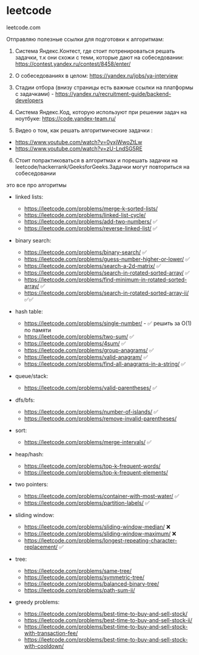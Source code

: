 # leetcode
leetcode.com


Отправляю полезные ссылки для подготовки к алгоритмам:

1. Система Яндекс.Контест, где стоит потренироваться решать задачки, т.к они схожи с теми, которые дают на собеседовании: https://contest.yandex.ru/contest/8458/enter/

2. О собеседованиях в целом: https://yandex.ru/jobs/ya-interview

3. Стадии отбора (внизу страницы есть важные ссылки на платформы с задачками) - https://yandex.ru/recruitment-guide/backend-developers

4. Cистема Яндекс.Код, которую используют при решении задач на ноутбуке: https://code.yandex-team.ru/

5. Видео о том, как решать алгоритмические задачки :
* https://www.youtube.com/watch?v=0yxjWwoZtLw
* https://www.youtube.com/watch?v=zU-LndSG5RE

6. Стоит попрактиковаться в алгоритмах и порешать задачки на leetcode/hackerrank/GeeksforGeeks.Задачки могут повториться на собеседовании

это все про алгоритмы
* linked lists:
    * https://leetcode.com/problems/merge-k-sorted-lists/
    * https://leetcode.com/problems/linked-list-cycle/
    * https://leetcode.com/problems/add-two-numbers/ :white_check_mark: 
    * https://leetcode.com/problems/reverse-linked-list/ :white_check_mark: 
 
* binary search:
    * https://leetcode.com/problems/binary-search/ :white_check_mark:
    * https://leetcode.com/problems/guess-number-higher-or-lower/ :white_check_mark:
    * https://leetcode.com/problems/search-a-2d-matrix/ :white_check_mark:
    * https://leetcode.com/problems/search-in-rotated-sorted-array/ :white_check_mark:
    * https://leetcode.com/problems/find-minimum-in-rotated-sorted-array/ :white_check_mark:
    * https://leetcode.com/problems/search-in-rotated-sorted-array-ii/ :white_check_mark::white_check_mark:
 
* hash table:
    * https://leetcode.com/problems/single-number/ - :white_check_mark: решить за O(1) по памяти
    * https://leetcode.com/problems/two-sum/ :white_check_mark: 
    * https://leetcode.com/problems/4sum/ :white_check_mark: 
    * https://leetcode.com/problems/group-anagrams/ :white_check_mark: 
    * https://leetcode.com/problems/valid-anagram/ :white_check_mark: 
    * https://leetcode.com/problems/find-all-anagrams-in-a-string/ :white_check_mark: 

* queue/stack:
    * https://leetcode.com/problems/valid-parentheses/ :white_check_mark: 

* dfs/bfs:
    * https://leetcode.com/problems/number-of-islands/ :white_check_mark: 
    * https://leetcode.com/problems/remove-invalid-parentheses/
 
* sort:
    * https://leetcode.com/problems/merge-intervals/ :white_check_mark: 
 
* heap/hash:
    * https://leetcode.com/problems/top-k-frequent-words/
    * https://leetcode.com/problems/top-k-frequent-elements/
 
* two pointers:
    * https://leetcode.com/problems/container-with-most-water/ :white_check_mark: 
    * https://leetcode.com/problems/partition-labels/ :white_check_mark: 
 
* sliding window:
    * https://leetcode.com/problems/sliding-window-median/ :x:
    * https://leetcode.com/problems/sliding-window-maximum/ :x:
    * https://leetcode.com/problems/longest-repeating-character-replacement/ :white_check_mark: 
 
* tree:
    * https://leetcode.com/problems/same-tree/
    * https://leetcode.com/problems/symmetric-tree/
    * https://leetcode.com/problems/balanced-binary-tree/
    * https://leetcode.com/problems/path-sum-ii/
 
* greedy problems:
    * https://leetcode.com/problems/best-time-to-buy-and-sell-stock/
    * https://leetcode.com/problems/best-time-to-buy-and-sell-stock-ii/
    * https://leetcode.com/problems/best-time-to-buy-and-sell-stock-with-transaction-fee/
    * https://leetcode.com/problems/best-time-to-buy-and-sell-stock-with-cooldown/

